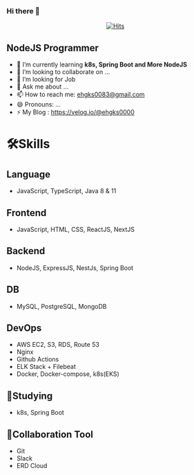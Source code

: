 ### Hi there 👋

  <div align=center>
	
  [![Hits](https://hits.seeyoufarm.com/api/count/incr/badge.svg?url=https%3A%2F%2Fgithub.com%2Fzzsza)](https://hits.seeyoufarm.com) 
	
  </div>

<!--
**ehgks0000/ehgks0000** is a ✨ _special_ ✨ repository because its `README.md` (this file) appears on your GitHub profile.

Here are some ideas to get you started:

- 🔭 I’m currently working on ...
- 🌱 I’m currently learning ...
- 👯 I’m looking to collaborate on ...
- 🤔 I’m looking for help with ...
- 💬 Ask me about ...
- 📫 How to reach me: ...
- 😄 Pronouns: ...
- ⚡ Fun fact: ...
-->

## NodeJS Programmer


- 🌱 I’m currently learning **k8s, Spring Boot and More NodeJS**
- 👯 I’m looking to collaborate on ...
- 🤔 I’m looking for Job
- 💬 Ask me about ...
- 📫 How to reach me: ehgks0083@gmail.com
- 😄 Pronouns: ...
- ⚡ My Blog : https://velog.io/@ehgks0000


# 🛠Skills
## Language
- JavaScript, TypeScript, Java 8 & 11
## Frontend
- JavaScript, HTML, CSS, ReactJS, NextJS
## Backend
- NodeJS, ExpressJS, NestJs, Spring Boot

## DB
- MySQL, PostgreSQL, MongoDB

## DevOps
- AWS EC2, S3, RDS, Route 53
- Nginx
- Github Actions
- ELK Stack + Filebeat
- Docker, Docker-compose, k8s(EKS)

## 📙Studying
- k8s, Spring Boot
## 🤝Collaboration Tool
- Git
- Slack
- ERD Cloud
